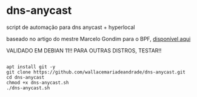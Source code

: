 # dns-anycast
script de automação para dns anycast + hyperlocal

baseado no artigo do mestre Marcelo Gondim para o BPF, [disponível aqui](https://wiki.brasilpeeringforum.org/w/DNS_Recursivo_Anycast_Hyperlocal)

VALIDADO EM DEBIAN 11!! PARA OUTRAS DISTROS, TESTAR!!

``` 

apt install git -y
git clone https://github.com/wallacemariadeandrade/dns-anycast.git
cd dns-anycast
chmod +x dns-anycast.sh
./dns-anycast.sh

```
